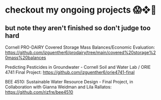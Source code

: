 # checkout my ongoing projects 😱❖🪼
but note they aren't finished so don't judge too hard
------------------------------------

Cornell PRO-DAIRY Covered Storage Mass Balances/Economic Evaluation:
https://github.com/izguenther6/prodairy/tree/main/covered%20storage%20mass%20balances

Predicting Pesticides in Groundwater - Cornell Soil and Water Lab / ORIE 4741 Final Project:
https://github.com/izguenther6/orie4741-final

BEE 4510: Sustainable Water Resource Design - Final Project, in Collaboration with Gianna Weidman and Lila Rallatos:
https://github.com/rizfre/bee4510

